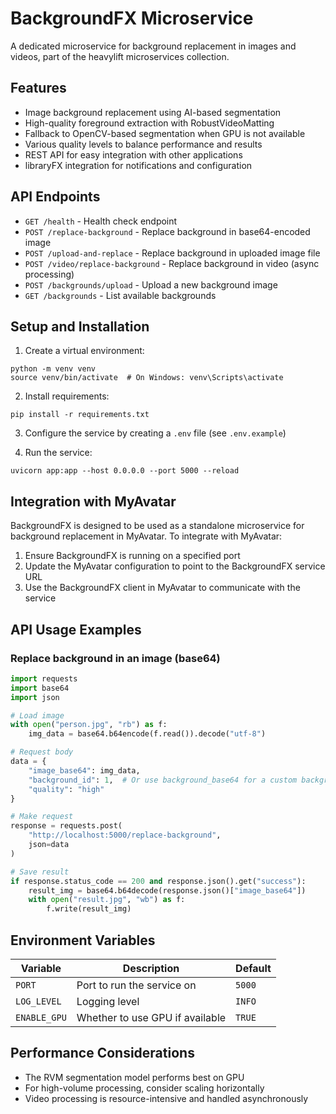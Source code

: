 # BackgroundFX Microservice

A dedicated microservice for background replacement in images and videos, part of the heavylift microservices collection.

## Features

- Image background replacement using AI-based segmentation
- High-quality foreground extraction with RobustVideoMatting
- Fallback to OpenCV-based segmentation when GPU is not available
- Various quality levels to balance performance and results
- REST API for easy integration with other applications
- libraryFX integration for notifications and configuration

## API Endpoints

- `GET /health` - Health check endpoint
- `POST /replace-background` - Replace background in base64-encoded image
- `POST /upload-and-replace` - Replace background in uploaded image file
- `POST /video/replace-background` - Replace background in video (async processing)
- `POST /backgrounds/upload` - Upload a new background image
- `GET /backgrounds` - List available backgrounds

## Setup and Installation

1. Create a virtual environment:

```
python -m venv venv
source venv/bin/activate  # On Windows: venv\Scripts\activate
```

2. Install requirements:

```
pip install -r requirements.txt
```

3. Configure the service by creating a `.env` file (see `.env.example`)

4. Run the service:

```
uvicorn app:app --host 0.0.0.0 --port 5000 --reload
```

## Integration with MyAvatar

BackgroundFX is designed to be used as a standalone microservice for background replacement in MyAvatar. To integrate with MyAvatar:

1. Ensure BackgroundFX is running on a specified port
2. Update the MyAvatar configuration to point to the BackgroundFX service URL
3. Use the BackgroundFX client in MyAvatar to communicate with the service

## API Usage Examples

### Replace background in an image (base64)

```python
import requests
import base64
import json

# Load image
with open("person.jpg", "rb") as f:
    img_data = base64.b64encode(f.read()).decode("utf-8")

# Request body
data = {
    "image_base64": img_data,
    "background_id": 1,  # Or use background_base64 for a custom background
    "quality": "high"
}

# Make request
response = requests.post(
    "http://localhost:5000/replace-background",
    json=data
)

# Save result
if response.status_code == 200 and response.json().get("success"):
    result_img = base64.b64decode(response.json()["image_base64"])
    with open("result.jpg", "wb") as f:
        f.write(result_img)
```

## Environment Variables

| Variable | Description | Default |
|----------|-------------|---------|
| `PORT` | Port to run the service on | `5000` |
| `LOG_LEVEL` | Logging level | `INFO` |
| `ENABLE_GPU` | Whether to use GPU if available | `TRUE` |

## Performance Considerations

- The RVM segmentation model performs best on GPU
- For high-volume processing, consider scaling horizontally
- Video processing is resource-intensive and handled asynchronously
